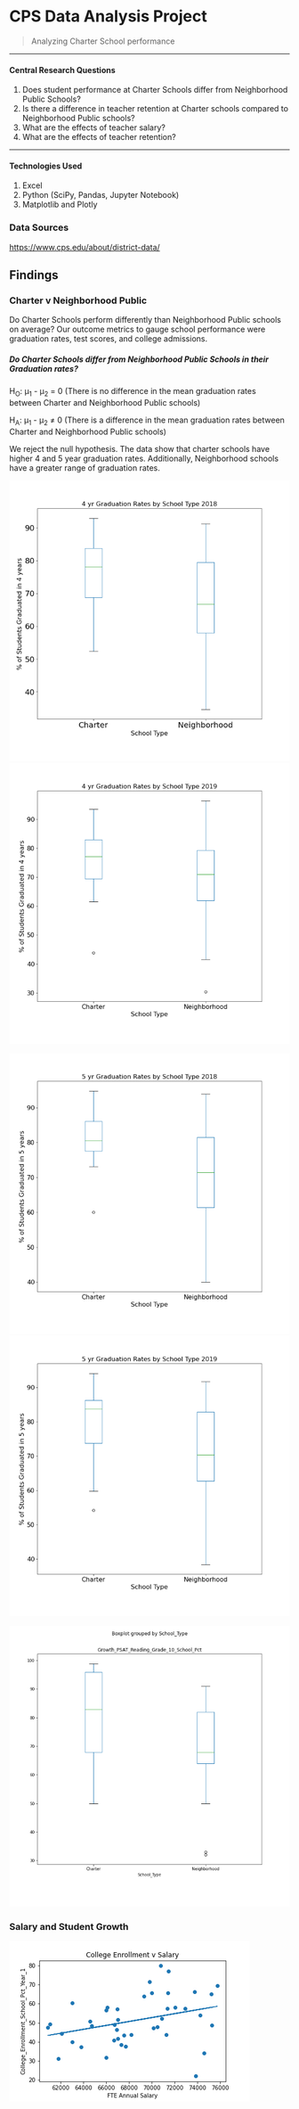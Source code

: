 # CPS Data Analysis Project

>Analyzing Charter School performance

---

#### Central Research Questions
1. Does student performance at Charter Schools differ from Neighborhood Public Schools?
2. Is there a difference in teacher retention at Charter schools compared to Neighborhood Public schools?
3. What are the effects of teacher salary?
4. What are the effects of teacher retention?

---

#### Technologies Used
1. Excel
2. Python (SciPy, Pandas, Jupyter Notebook)
3. Matplotlib and Plotly

### Data Sources
https://www.cps.edu/about/district-data/

## Findings

### Charter v Neighborhood Public

Do Charter Schools perform differently than Neighborhood Public schools on average? Our outcome metrics to gauge school performance were graduation rates, test scores, and college admissions.

##### Do Charter Schools differ from Neighborhood Public Schools in their Graduation rates?

H<sub>O</sub>: µ<sub>1</sub> - µ<sub>2</sub> = 0 (There is no difference in the mean graduation rates between Charter and Neighborhood Public schools)

H<sub>A</sub>: µ<sub>1</sub> - µ<sub>2</sub> ≠ 0 (There is a difference in the mean graduation rates between Charter and Neighborhood Public schools)

We reject the null hypothesis. The data show that charter schools have higher 4 and 5 year graduation rates. Additionally, Neighborhood schools have a greater range of graduation rates.

![alt text](https://github.com/RiverJAM/CPS_Data_Analysis/blob/main/output_data/Grad41vST_2018.png "figure 1")
![alt text](https://github.com/RiverJAM/CPS_Data_Analysis/blob/main/output_data/Grad41vST_2019.png "figure 2")

![alt text](https://github.com/RiverJAM/CPS_Data_Analysis/blob/main/output_data/2018Grad5vST.png "figure 1")
![alt text](https://github.com/RiverJAM/CPS_Data_Analysis/blob/main/output_data/2019Grad5vST.png "figure 2")


![alt text](https://github.com/RiverJAM/CPS_Data_Analysis/blob/main/output_data/Growth10ReadvST.png)

### Salary and Student Growth

![alt text](https://github.com/RiverJAM/CPS_Data_Analysis/blob/main/output_data/CollegeEnvSalary.png)

